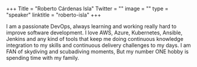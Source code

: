 +++
Title = "Roberto Cárdenas Isla"
Twitter = ""
image = ""
type = "speaker"
linktitle = "roberto-isla"
+++

I am a passionate DevOps, always learning and working really hard to improve software development. I love AWS, Azure, Kubernetes, Ansible, Jenkins and any kind of tools that keep me doing continuous knowledge integration to my skills and continuous delivery challenges to my days. I am FAN of skydiving and scubadiving moments, But my number ONE hobby is spending time with my family.
